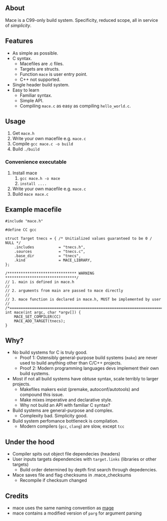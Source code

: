 
## About

Mace is a C99-only build system. 
Specificity, reduced scope, all in service of *simplicity*. 

## Features
- As simple as possible.
- C syntax.
    - Macefiles are .c files.
    - Targets are structs. 
    - Function `mace` is user entry point.
    - C++ not supported.
- Single header build system.
- Easy to learn
    - Familiar syntax.
    - Simple API.
    - Compiling `mace.c` as easy as compiling `hello_world.c`.

## Usage
1. Get `mace.h`
2. Write your own macefile e.g. `mace.c`
3. Compile `gcc mace.c -o build`
4. Build `./build`

### Convenience executable
1. Install mace
    1. `gcc mace.h -o mace`
    2. `install ....`
2. Write your own macefile e.g. `mace.c`
3. Build `mace mace.c`

## Example macefile
```
#include "mace.h"

#define CC gcc

struct Target tnecs = { /* Unitialized values guaranteed to be 0 / NULL */
    .includes           = "tnecs.h",
    .sources            = "tnecs.c",
    .base_dir           = "tnecs",
    .kind               = MACE_LIBRARY,
};

/******************************* WARNING ********************************/
// 1. main is defined in mace.h                                         //
// 2. arguments from main are passed to mace directly                   //
// 3. mace function is declared in mace.h, MUST be implemented by user  //
/*======================================================================*/
int mace(int argc, char *argv[]) {
    MACE_SET_COMPILER(CC)
    MACE_ADD_TARGET(tnecs);
}

```

## Why?
- No build systems for C is truly good.
    - Proof 1: Ostensibly general-purpose build systems (`make`) are never used to build anything other than C/C++ projects.
    - Proof 2: Modern programming languages devs implement their own build systems.
- Most if not all build systems have obtuse syntax, scale terribly to larger projects.
    - Makefiles makers exist (premake, autoconf/autotools) and compound this issue.
    - Make mixes imperative and declarative style.
    - Why not build an API with familiar C syntax?
- Build systems are general-purpose and complex.
    - Complexity bad. Simplicity good.
- Build system perfomance bottleneck is compilation.
    - Modern compilers (`gcc`, `clang`) are slow, except `tcc`

## Under the hood
- Compiler spits out object file  dependecies (headers)
- User inputs targets dependencies with `target.links` (libraries or other targets)
    - Build order determined by depth first search through depedencies.
- Mace saves file and flag checksums in .mace_checksums
    - Recompile if checksum changed

## Credits
- mace uses the same naming convention as [mage](https://github.com/magefile/mage)
- mace contains a modified version of `parg` for argument parsing
